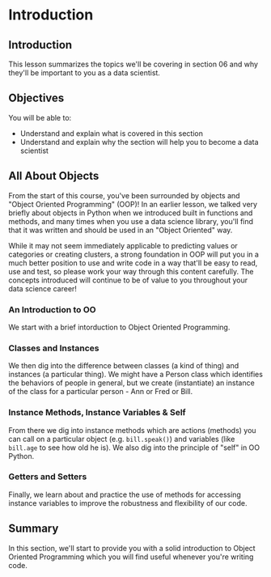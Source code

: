 
# Introduction

## Introduction
This lesson summarizes the topics we'll be covering in section 06 and why they'll be important to you as a data scientist.

## Objectives
You will be able to:
* Understand and explain what is covered in this section
* Understand and explain why the section will help you to become a data scientist

## All About Objects

From the start of this course, you've been surrounded by objects and "Object Oriented Programming" (OOP)! In an earlier lesson, we talked very briefly about objects in Python when we introduced built in functions and methods, and many times when you use a data science library, you'll find that it was written and should be used in an "Object Oriented" way. 

While it may not seem immediately applicable to predicting values or categories or creating clusters, a strong foundation in OOP will put you in a much better position to use and write code in a way that'll be easy to read, use and test, so please work your way through this content carefully. The concepts introduced will continue to be of value to you throughout your data science career! 

### An Introduction to OO

We start with a brief intorduction to Object Oriented Programming.

### Classes and Instances

We then dig into the difference between classes (a kind of thing) and instances (a particular thing). We might have a Person class which identifies the behaviors of people in general, but we create (instantiate) an instance of the class for a particular person - Ann or Fred or Bill.

### Instance Methods, Instance Variables & Self

From there we dig into instance methods which are actions (methods) you can call on a particular object (e.g. `bill.speak()`) and variables (like `bill.age` to see how old he is). We also dig into the principle of "self" in OO Python.

### Getters and Setters

Finally, we learn about and practice the use of methods for accessing instance variables to improve the robustness and flexibility of our code.


## Summary

In this section, we'll start to provide you with a solid introduction to Object Oriented Programming which you will find useful whenever you're writing code.
